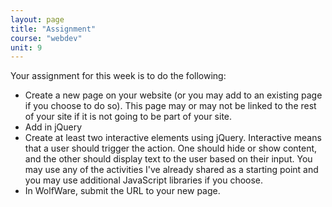 ```yaml
---
layout: page
title: "Assignment"
course: "webdev"
unit: 9
---
```

Your assignment for this week is to do the following:

* Create a new page on your website (or you may add to an existing page if you choose to do so). This page may or may not be linked to the rest of your site if it is not going to be part of your site.
* Add in jQuery 
* Create at least two interactive elements using jQuery. Interactive means that a user should trigger the action. One should hide or show content, and the other should display text to the user based on their input. You may use any of the activities I've already shared as a starting point and you may use additional JavaScript libraries if you choose.
* In WolfWare, submit the URL to your new page.